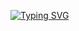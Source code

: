 [![Typing SVG](https://readme-typing-svg.demolab.com?font=Fira+Code&duration=2000&pause=1000&random=false&width=435&lines=%5B%3F%3F%D0%8C%5D+%E1%8E%B6%3F%3F%C4%8C%C5%A3%D0%BD+%5B%E1%8E%B6%3F%D1%B6%E1%B5%89%2F%3F%E2%93%8E%CF%81%E2%93%90%C5%9E%C5%9E%5D;Fluxus+Download;Delta+Download;Hydrogen+Download;Codex+Download;Arceus+X+Download)](https://git.io/typing-svg)

